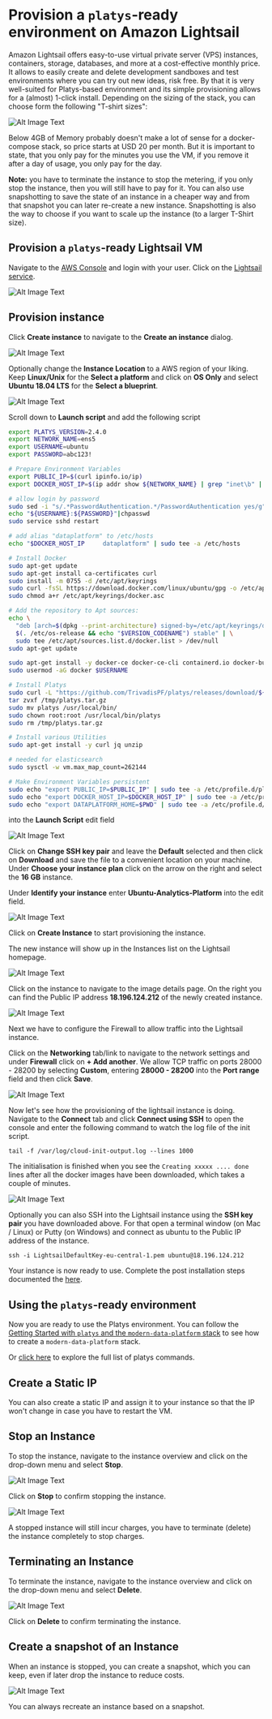 # Provision a `platys`-ready environment on Amazon Lightsail

Amazon Lightsail offers easy-to-use virtual private server (VPS) instances, containers, storage, databases, and more at a cost-effective monthly price. It allows to easily create and delete development sandboxes and test environments where you can try out new ideas, risk free. By that it is very well-suited for Platys-based environment and its simple provisioning allows for a (almost) 1-click install. Depending on the sizing of the stack, you can choose form the following "T-shirt sizes":

![Alt Image Text](./images/lightsail-tshirt-sizes.png "Lightsail T-Shirt sizes")

Below 4GB of Memory probably doesn't make a lot of sense for a docker-compose stack, so price starts at USD 20 per month. But it is important to state, that you only pay for the minutes you use the VM, if you remove it after a day of usage, you only pay for the day. 

**Note:** you have to terminate the instance to stop the metering, if you only stop the instance, then you will still have to pay for it. You can also use snapshotting to save the state of an instance in a cheaper way and from that snapshot you can later re-create a new instance. Snapshotting is also the way to choose if you want to scale up the instance (to a larger T-Shirt size). 

## Provision a `platys`-ready Lightsail VM 

Navigate to the [AWS Console](http://console.aws.amazon.com) and login with your user. Click on the [Lightsail service](https://lightsail.aws.amazon.com/ls/webapp/home/instances).

![Alt Image Text](./images/lightsail-homepage.png "Lightsail Homepage")

## Provision instance

Click **Create instance** to navigate to the **Create an instance** dialog. 

![Alt Image Text](./images/lightsail-create-instance-1.png "Lightsail Homepage")

Optionally change the **Instance Location** to a AWS region of your liking.
Keep **Linux/Unix** for the **Select a platform** and click on **OS Only** and select **Ubuntu 18.04 LTS** for the **Select a blueprint**. 

![Alt Image Text](./images/lightsail-create-instance-2.png "Lightsail Homepage")

Scroll down to **Launch script** and add the following script 

```bash
export PLATYS_VERSION=2.4.0
export NETWORK_NAME=ens5
export USERNAME=ubuntu
export PASSWORD=abc123!

# Prepare Environment Variables 
export PUBLIC_IP=$(curl ipinfo.io/ip)
export DOCKER_HOST_IP=$(ip addr show ${NETWORK_NAME} | grep "inet\b" | awk '{print $2}' | cut -d/ -f1)

# allow login by password
sudo sed -i "s/.*PasswordAuthentication.*/PasswordAuthentication yes/g" /etc/ssh/sshd_config
echo "${USERNAME}:${PASSWORD}"|chpasswd
sudo service sshd restart

# add alias "dataplatform" to /etc/hosts
echo "$DOCKER_HOST_IP     dataplatform" | sudo tee -a /etc/hosts

# Install Docker
sudo apt-get update
sudo apt-get install ca-certificates curl
sudo install -m 0755 -d /etc/apt/keyrings
sudo curl -fsSL https://download.docker.com/linux/ubuntu/gpg -o /etc/apt/keyrings/docker.asc
sudo chmod a+r /etc/apt/keyrings/docker.asc

# Add the repository to Apt sources:
echo \
  "deb [arch=$(dpkg --print-architecture) signed-by=/etc/apt/keyrings/docker.asc] https://download.docker.com/linux/ubuntu \
  $(. /etc/os-release && echo "$VERSION_CODENAME") stable" | \
  sudo tee /etc/apt/sources.list.d/docker.list > /dev/null
sudo apt-get update

sudo apt-get install -y docker-ce docker-ce-cli containerd.io docker-buildx-plugin docker-compose-plugin
sudo usermod -aG docker $USERNAME

# Install Platys
sudo curl -L "https://github.com/TrivadisPF/platys/releases/download/${PLATYS_VERSION}/platys_${PLATYS_VERSION}_linux_x86_64.tar.gz" -o /tmp/platys.tar.gz
tar zvxf /tmp/platys.tar.gz 
sudo mv platys /usr/local/bin/
sudo chown root:root /usr/local/bin/platys
sudo rm /tmp/platys.tar.gz 

# Install various Utilities
sudo apt-get install -y curl jq unzip

# needed for elasticsearch
sudo sysctl -w vm.max_map_count=262144   

# Make Environment Variables persistent
sudo echo "export PUBLIC_IP=$PUBLIC_IP" | sudo tee -a /etc/profile.d/platys-platform-env.sh
sudo echo "export DOCKER_HOST_IP=$DOCKER_HOST_IP" | sudo tee -a /etc/profile.d/platys-platform-env.sh
sudo echo "export DATAPLATFORM_HOME=$PWD" | sudo tee -a /etc/profile.d/platys-platform-env.sh
```

into the **Launch Script** edit field
 
![Alt Image Text](./images/lightsail-create-instance-3.png "Lightsail Homepage")

Click on **Change SSH key pair** and leave the **Default** selected and then click on **Download** and save the file to a convenient location on your machine. Under **Choose your instance plan** click on the arrow on the right and select the **16 GB** instance.   

Under **Identify your instance** enter **Ubuntu-Analytics-Platform** into the edit field. 

![Alt Image Text](./images/lightsail-create-instance-4.png "Lightsail Homepage")

Click on **Create Instance** to start provisioning the instance. 

The new instance will show up in the Instances list on the Lightsail homepage. 

![Alt Image Text](./images/lightsail-image-started.png "Lightsail Homepage")

Click on the instance to navigate to the image details page. On the right you can find the Public IP address **18.196.124.212** of the newly created instance.

![Alt Image Text](./images/lightsail-image-details.png "Lightsail Homepage")

Next we have to configure the Firewall to allow traffic into the Lightsail instance. 

Click on the **Networking** tab/link to navigate to the network settings and under **Firewall** click on **+ Add another**.
We allow TCP traffic on ports 28000 - 28200 by selecting **Custom**, entering **28000 - 28200** into the **Port range** field and then click **Save**. 

![Alt Image Text](./images/lightsail-image-networking-add-firewall-rule.png "Lightsail Homepage")

Now let's see how the provisioning of the lightsail instance is doing. 
Navigate to the **Connect** tab and click **Connect using SSH** to open the console and enter the following command to watch the log file of the init script.

```
tail -f /var/log/cloud-init-output.log --lines 1000
```

The initialisation is finished when you see the `Creating xxxxx .... done` lines after all the docker images have been downloaded, which takes a couple of minutes. 

![Alt Image Text](./images/lightsail-create-instance-log-file.png "Lightsail Homepage")

Optionally you can also SSH into the Lightsail instance using the **SSH key pair** you have downloaded above. For that open a terminal window (on Mac / Linux) or Putty (on Windows) and connect as ubuntu to the Public IP address of the instance.   

```
ssh -i LightsailDefaultKey-eu-central-1.pem ubuntu@18.196.124.212 
```

Your instance is now ready to use. Complete the post installation steps documented the [here](README.md).

## Using the `platys`-ready environment
 
Now you are ready to use the Platys environment. You can follow the [Getting Started with `platys` and the `modern-data-platform` stack](https://github.com/TrivadisPF/platys-modern-data-platform/blob/master/documentation/getting-started.md) to see how to create a `modern-data-platform` stack. 

Or [click here](command-line-ref.md) to explore the full list of platys commands.

## Create a Static IP

You can also create a static IP and assign it to your instance so that the IP won't change in case you have to restart the VM.

## Stop an Instance

To stop the instance, navigate to the instance overview and click on the drop-down menu and select **Stop**. 

![Alt Image Text](./images/lightsail-stop-instance.png "Lightsail Homepage")

Click on **Stop** to confirm stopping the instance. 

![Alt Image Text](./images/lightsail-stop-instance-confirm.png "Lightsail Homepage")

A stopped instance will still incur charges, you have to terminate (delete) the instance completely to stop charges. 

## Terminating an Instance

To terminate the instance, navigate to the instance overview and click on the drop-down menu and select **Delete**. 

![Alt Image Text](./images/lightsail-terminate-instance.png "Lightsail Homepage")

Click on **Delete** to confirm terminating the instance. 

## Create a snapshot of an Instance

When an instance is stopped, you can create a snapshot, which you can keep, even if later drop the instance to reduce costs.

![Alt Image Text](./images/lightsail-image-create-snapshot.png "Lightsail Homepage")

You can always recreate an instance based on a snapshot. 

